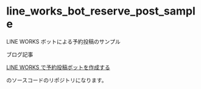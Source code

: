 # line_works_bot_reserve_post_sample
LINE WORKS ボットによる予約投稿のサンプル

ブログ記事

[LINE WORKS で予約投稿ボットを作成する](https://blog.mori-soft.com/entry/2019/06/12/112758)

のソースコードのリポジトリになります。
